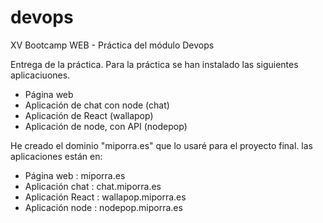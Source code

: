 # devops
XV Bootcamp WEB - Práctica del módulo Devops

Entrega de la práctica.
Para la práctica se han instalado las siguientes aplicaciuones.
- Página web
- Aplicación de chat con node (chat)
- Aplicación de React (wallapop)
- Aplicación de node, con API (nodepop)

He creado el dominio "miporra.es" que lo usaré para el proyecto final. las aplicaciones están en:

- Página web        : miporra.es
- Aplicación chat   : chat.miporra.es
- Aplicación React  : wallapop.miporra.es
- Aplicación node   : nodepop.miporra.es

